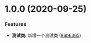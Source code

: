 # 1.0.0 (2020-09-25)


### Features

* **测试类:** 新增一个测试类 ([86b6365](https://github.com/tang1125058929/testCZ/commit/86b6365fabccfb595100d3417e86d105e5980318))



